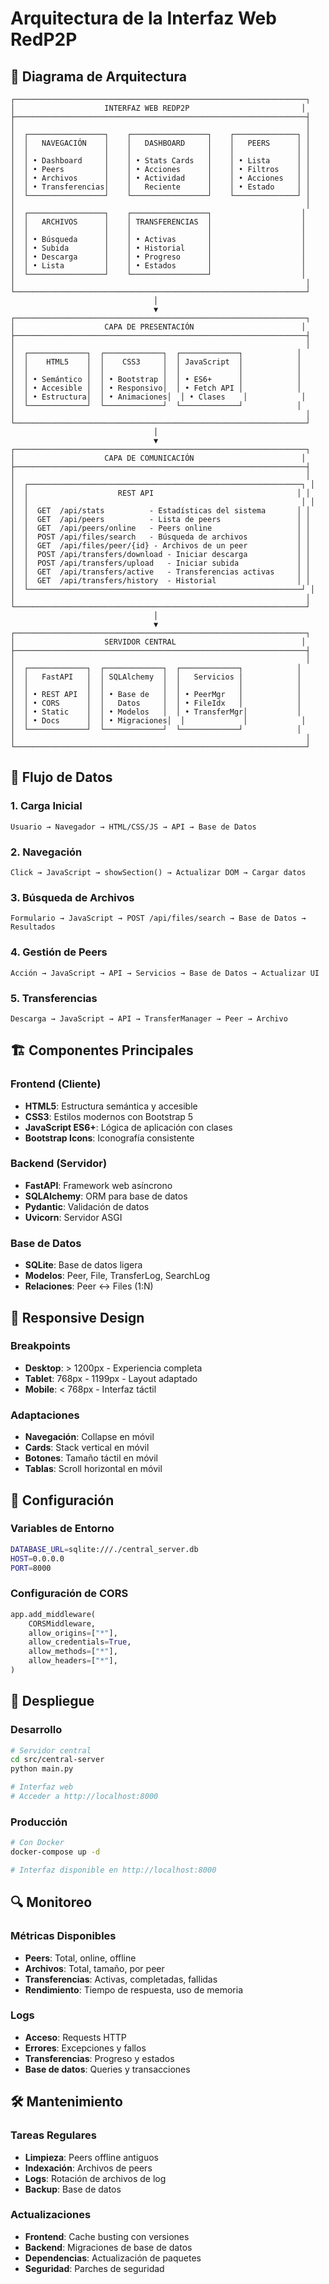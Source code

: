 # Arquitectura de la Interfaz Web RedP2P

## 📐 Diagrama de Arquitectura

```
┌─────────────────────────────────────────────────────────────────┐
│                    INTERFAZ WEB REDP2P                         │
├─────────────────────────────────────────────────────────────────┤
│                                                                 │
│  ┌─────────────────┐    ┌─────────────────┐    ┌──────────────┐ │
│  │   NAVEGACIÓN    │    │   DASHBOARD     │    │   PEERS      │ │
│  │                 │    │                 │    │              │ │
│  │ • Dashboard     │    │ • Stats Cards   │    │ • Lista      │ │
│  │ • Peers         │    │ • Acciones      │    │ • Filtros    │ │
│  │ • Archivos      │    │ • Actividad     │    │ • Acciones   │ │
│  │ • Transferencias│    │   Reciente      │    │ • Estado     │ │
│  └─────────────────┘    └─────────────────┘    └──────────────┘ │
│                                                                 │
│  ┌─────────────────┐    ┌─────────────────┐                    │
│  │   ARCHIVOS      │    │ TRANSFERENCIAS  │                    │
│  │                 │    │                 │                    │
│  │ • Búsqueda      │    │ • Activas       │                    │
│  │ • Subida        │    │ • Historial     │                    │
│  │ • Descarga      │    │ • Progreso      │                    │
│  │ • Lista         │    │ • Estados       │                    │
│  └─────────────────┘    └─────────────────┘                    │
│                                                                 │
└─────────────────────────────────────────────────────────────────┘
                                │
                                ▼
┌─────────────────────────────────────────────────────────────────┐
│                    CAPA DE PRESENTACIÓN                        │
├─────────────────────────────────────────────────────────────────┤
│                                                                 │
│  ┌─────────────┐  ┌─────────────┐  ┌─────────────┐            │
│  │    HTML5    │  │    CSS3     │  │ JavaScript  │            │
│  │             │  │             │  │             │            │
│  │ • Semántico │  │ • Bootstrap │  │ • ES6+      │            │
│  │ • Accesible │  │ • Responsivo│  │ • Fetch API │            │
│  │ • Estructura│  │ • Animaciones│  │ • Clases    │            │
│  └─────────────┘  └─────────────┘  └─────────────┘            │
│                                                                 │
└─────────────────────────────────────────────────────────────────┘
                                │
                                ▼
┌─────────────────────────────────────────────────────────────────┐
│                    CAPA DE COMUNICACIÓN                        │
├─────────────────────────────────────────────────────────────────┤
│                                                                 │
│  ┌─────────────────────────────────────────────────────────────┐ │
│  │                    REST API                                │ │
│  │                                                             │ │
│  │  GET  /api/stats          - Estadísticas del sistema       │ │
│  │  GET  /api/peers          - Lista de peers                 │ │
│  │  GET  /api/peers/online   - Peers online                   │ │
│  │  POST /api/files/search   - Búsqueda de archivos           │ │
│  │  GET  /api/files/peer/{id} - Archivos de un peer           │ │
│  │  POST /api/transfers/download - Iniciar descarga           │ │
│  │  POST /api/transfers/upload   - Iniciar subida             │ │
│  │  GET  /api/transfers/active   - Transferencias activas     │ │
│  │  GET  /api/transfers/history  - Historial                  │ │
│  └─────────────────────────────────────────────────────────────┘ │
│                                                                 │
└─────────────────────────────────────────────────────────────────┘
                                │
                                ▼
┌─────────────────────────────────────────────────────────────────┐
│                    SERVIDOR CENTRAL                            │
├─────────────────────────────────────────────────────────────────┤
│                                                                 │
│  ┌─────────────┐  ┌─────────────┐  ┌─────────────┐            │
│  │   FastAPI   │  │ SQLAlchemy  │  │   Servicios │            │
│  │             │  │             │  │             │            │
│  │ • REST API  │  │ • Base de   │  │ • PeerMgr   │            │
│  │ • CORS      │  │   Datos     │  │ • FileIdx   │            │
│  │ • Static    │  │ • Modelos   │  │ • TransferMgr│           │
│  │ • Docs      │  │ • Migraciones│  │             │            │
│  └─────────────┘  └─────────────┘  └─────────────┘            │
│                                                                 │
└─────────────────────────────────────────────────────────────────┘
```

## 🔄 Flujo de Datos

### 1. Carga Inicial
```
Usuario → Navegador → HTML/CSS/JS → API → Base de Datos
```

### 2. Navegación
```
Click → JavaScript → showSection() → Actualizar DOM → Cargar datos
```

### 3. Búsqueda de Archivos
```
Formulario → JavaScript → POST /api/files/search → Base de Datos → Resultados
```

### 4. Gestión de Peers
```
Acción → JavaScript → API → Servicios → Base de Datos → Actualizar UI
```

### 5. Transferencias
```
Descarga → JavaScript → API → TransferManager → Peer → Archivo
```

## 🏗️ Componentes Principales

### Frontend (Cliente)
- **HTML5**: Estructura semántica y accesible
- **CSS3**: Estilos modernos con Bootstrap 5
- **JavaScript ES6+**: Lógica de aplicación con clases
- **Bootstrap Icons**: Iconografía consistente

### Backend (Servidor)
- **FastAPI**: Framework web asíncrono
- **SQLAlchemy**: ORM para base de datos
- **Pydantic**: Validación de datos
- **Uvicorn**: Servidor ASGI

### Base de Datos
- **SQLite**: Base de datos ligera
- **Modelos**: Peer, File, TransferLog, SearchLog
- **Relaciones**: Peer ↔ Files (1:N)

## 📱 Responsive Design

### Breakpoints
- **Desktop**: > 1200px - Experiencia completa
- **Tablet**: 768px - 1199px - Layout adaptado
- **Mobile**: < 768px - Interfaz táctil

### Adaptaciones
- **Navegación**: Collapse en móvil
- **Cards**: Stack vertical en móvil
- **Botones**: Tamaño táctil en móvil
- **Tablas**: Scroll horizontal en móvil

## 🔧 Configuración

### Variables de Entorno
```bash
DATABASE_URL=sqlite:///./central_server.db
HOST=0.0.0.0
PORT=8000
```

### Configuración de CORS
```python
app.add_middleware(
    CORSMiddleware,
    allow_origins=["*"],
    allow_credentials=True,
    allow_methods=["*"],
    allow_headers=["*"],
)
```

## 🚀 Despliegue

### Desarrollo
```bash
# Servidor central
cd src/central-server
python main.py

# Interfaz web
# Acceder a http://localhost:8000
```

### Producción
```bash
# Con Docker
docker-compose up -d

# Interfaz disponible en http://localhost:8000
```

## 🔍 Monitoreo

### Métricas Disponibles
- **Peers**: Total, online, offline
- **Archivos**: Total, tamaño, por peer
- **Transferencias**: Activas, completadas, fallidas
- **Rendimiento**: Tiempo de respuesta, uso de memoria

### Logs
- **Acceso**: Requests HTTP
- **Errores**: Excepciones y fallos
- **Transferencias**: Progreso y estados
- **Base de datos**: Queries y transacciones

## 🛠️ Mantenimiento

### Tareas Regulares
- **Limpieza**: Peers offline antiguos
- **Indexación**: Archivos de peers
- **Logs**: Rotación de archivos de log
- **Backup**: Base de datos

### Actualizaciones
- **Frontend**: Cache busting con versiones
- **Backend**: Migraciones de base de datos
- **Dependencias**: Actualización de paquetes
- **Seguridad**: Parches de seguridad
